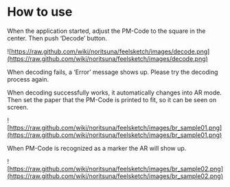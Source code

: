 # How to use

When the application started, adjust the PM-Code to the square in the center. Then push ‘Decode’ button.

![https://raw.github.com/wiki/noritsuna/feelsketch/images/decode.png](https://raw.github.com/wiki/noritsuna/feelsketch/images/decode.png)

When decoding fails, a ‘Error’ message shows up. Please try the decoding process again.

When decoding successfully works, it automatically changes into AR mode. Then set the paper that the PM-Code is printed to fit, so it can be seen on screen.

![https://raw.github.com/wiki/noritsuna/feelsketch/images/br_sample01.png](https://raw.github.com/wiki/noritsuna/feelsketch/images/br_sample01.png)

When PM-Code is recognized as a marker the AR will show up.

![https://raw.github.com/wiki/noritsuna/feelsketch/images/br_sample02.png](https://raw.github.com/wiki/noritsuna/feelsketch/images/br_sample02.png)
